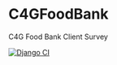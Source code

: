 # C4GFoodBank
C4G Food Bank Client Survey

[![Django CI](https://github.com/prateek05/C4GFoodBank/actions/workflows/django.yml/badge.svg)](https://github.com/prateek05/C4GFoodBank/actions/workflows/django.yml)
